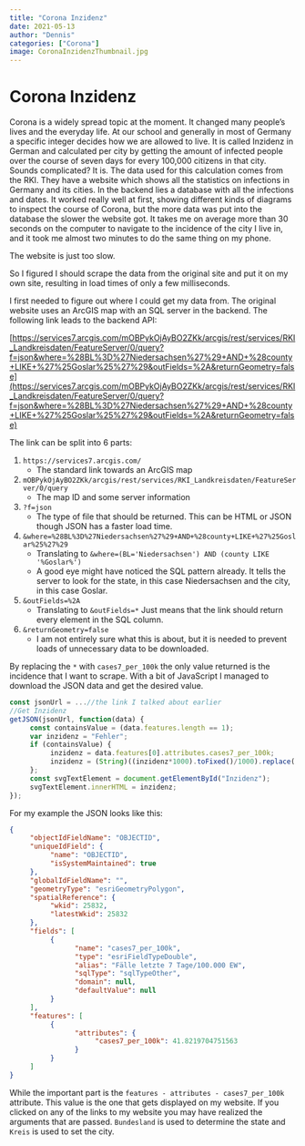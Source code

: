 ```yaml
---
title: "Corona Inzidenz"
date: 2021-05-13
author: "Dennis"
categories: ["Corona"]
image: CoronaInzidenzThumbnail.jpg
---
```


# Corona Inzidenz

Corona is a widely spread topic at the moment. It changed many people’s lives and the everyday life. At our school and generally in most of Germany a specific integer decides how we are allowed to live. It is called Inzidenz in German and calculated per city by getting the amount of infected people over the course of seven days for every 100,000 citizens in that city. Sounds complicated? It is. The data used for this calculation comes from the RKI. They have a website which shows all the statistics on infections in Germany and its cities. In the backend lies a database with all the infections and dates. It worked really well at first, showing different kinds of diagrams to inspect the course of Corona, but the more data was put into the database the slower the website got. It takes me on average more than 30 seconds on the computer to navigate to the incidence of the city I live in, and it took me almost two minutes to do the same thing on my phone.

The website is just too slow.

So I figured I should scrape the data from the original site and put it on my own site, resulting in load times of only a few milliseconds.

I first needed to figure out where I could get my data from. The original website uses an ArcGIS map with an SQL server in the backend. The following link leads to the backend API:

[https://services7.arcgis.com/mOBPykOjAyBO2ZKk/arcgis/rest/services/RKI_Landkreisdaten/FeatureServer/0/query?f=json&where=%28BL%3D%27Niedersachsen%27%29+AND+%28county+LIKE+%27%25Goslar%25%27%29&outFields=%2A&returnGeometry=false](https://services7.arcgis.com/mOBPykOjAyBO2ZKk/arcgis/rest/services/RKI_Landkreisdaten/FeatureServer/0/query?f=json&where=%28BL%3D%27Niedersachsen%27%29+AND+%28county+LIKE+%27%25Goslar%25%27%29&outFields=%2A&returnGeometry=false)

The link can be split into 6 parts:

1. `https://services7.arcgis.com/`
    - The standard link towards an ArcGIS map
2. `mOBPykOjAyBO2ZKk/arcgis/rest/services/RKI_Landkreisdaten/FeatureServer/0/query`
    - The map ID and some server information
3. `?f=json`
    - The type of file that should be returned. This can be HTML or JSON though JSON has a faster load time.
4. `&where=%28BL%3D%27Niedersachsen%27%29+AND+%28county+LIKE+%27%25Goslar%25%27%29`
    - Translating to `&where=(BL='Niedersachsen') AND (county LIKE '%Goslar%')`
    - A good eye might have noticed the SQL pattern already. It tells the server to look for the state, in this case Niedersachsen and the city, in this case Goslar.
5. `&outFields=%2A`
    - Translating to `&outFields=*` Just means that the link should return every element in the SQL column.
6. `&returnGeometry=false`
    - I am not entirely sure what this is about, but it is needed to prevent loads of unnecessary data to be downloaded.

By replacing the `*` with `cases7_per_100k` the only value returned is the incidence that I want to scrape. With a bit of JavaScript I managed to download the JSON data and get the desired value.

```javascript
const jsonUrl = ...//the link I talked about earlier
//Get Inzidenz
getJSON(jsonUrl, function(data) {
     const containsValue = (data.features.length == 1);
     var inzidenz = "Fehler";
     if (containsValue) {
          inzidenz = data.features[0].attributes.cases7_per_100k;
          inzidenz = (String)((inzidenz*1000).toFixed()/1000).replace('.', ',');
     };
     const svgTextElement = document.getElementById("Inzidenz");
     svgTextElement.innerHTML = inzidenz;
});
```

For my example the JSON looks like this:

```json
{
     "objectIdFieldName": "OBJECTID",
     "uniqueIdField": {
          "name": "OBJECTID",
          "isSystemMaintained": true
     },
     "globalIdFieldName": "",
     "geometryType": "esriGeometryPolygon",
     "spatialReference": {
          "wkid": 25832,
          "latestWkid": 25832
     },
     "fields": [
          {
                "name": "cases7_per_100k",
                "type": "esriFieldTypeDouble",
                "alias": "Fälle letzte 7 Tage/100.000 EW",
                "sqlType": "sqlTypeOther",
                "domain": null,
                "defaultValue": null
          }
     ],
     "features": [
          {
                "attributes": {
                     "cases7_per_100k": 41.8219704751563
                }
          }
     ]
}
```

While the important part is the `features - attributes - cases7_per_100k` attribute. This value is the one that gets displayed on my website. If you clicked on any of the links to my website you may have realized the arguments that are passed. `Bundesland` is used to determine the state and `Kreis` is used to set the city.
